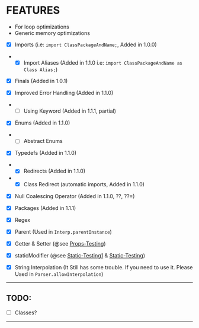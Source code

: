 # FEATURES

- For loop optimizations
- Generic memory optimizations

- [x] Imports (i.e: `import ClassPackageAndName;`, Added in 1.0.0)
- - [x] Import Aliases (Added in 1.1.0 i.e: `import ClassPackageAndName as Class Alias;`)

- [x] Finals (Added in 1.0.1)

- [x] Improved Error Handling (Added in 1.1.0)
- - [ ] Using Keyword (Added in 1.1.1, partial)

- [x] Enums (Added in 1.1.0)
- - [ ] Abstract Enums

- [x] Typedefs (Added in 1.1.0)
- - [x] Redirects (Added in 1.1.0)
- - [x] Class Redirect (automatic imports, Added in 1.1.0)

- [x] Null Coalescing Operator (Added in 1.1.0, ??, ??=)

- [x] Packages (Added in 1.1.1)

- [x] Regex

- [x] Parent (Used in `Interp.parentInstance`)

- [x] Getter & Setter (@see [Props-Testing](../tests/assets/props_test.hx))

- [x] staticModifier (@see [Static-Testing1](../tests/assets/static_test1.hx) & [Static-Testing](../tests/assets/static_test2.hx))

- [x] String Interpolation (It Still has some trouble. If you need to use it. Please Used in `Parser.allowInterpolation`)

---

## TODO:

- [ ] Classes?

---